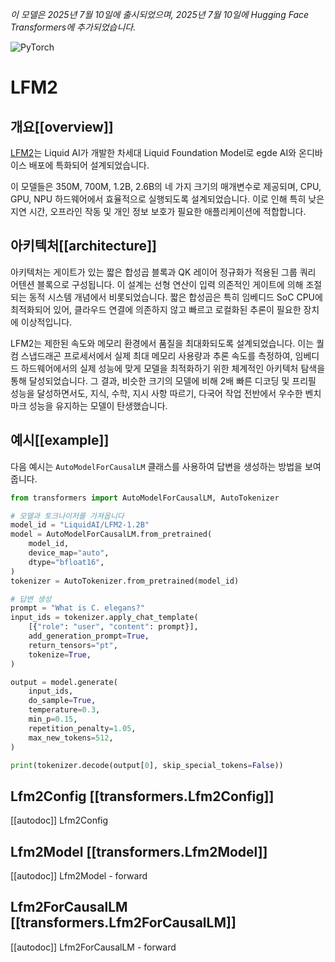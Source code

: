 <!--Copyright 2025 The HuggingFace Team. All rights reserved.

Licensed under the Apache License, Version 2.0 (the "License"); you may not use this file except in compliance with
the License. You may obtain a copy of the License at

http://www.apache.org/licenses/LICENSE-2.0

Unless required by applicable law or agreed to in writing, software distributed under the License is distributed on
an "AS IS" BASIS, WITHOUT WARRANTIES OR CONDITIONS OF ANY KIND, either express or implied. See the License for the
specific language governing permissions and limitations under the License.

⚠️ Note that this file is in Markdown but contain specific syntax for our doc-builder (similar to MDX) that may not be
rendered properly in your Markdown viewer.

-->
*이 모델은 2025년 7월 10일에 출시되었으며, 2025년 7월 10일에 Hugging Face Transformers에 추가되었습니다.*

<div class="flex flex-wrap space-x-1">
<img alt="PyTorch" src="https://img.shields.io/badge/PyTorch-DE3412?style=flat&logo=pytorch&logoColor=white">
</div>

# LFM2

## 개요[[overview]]

[LFM2](https://www.liquid.ai/blog/liquid-foundation-models-v2-our-second-series-of-generative-ai-models)는 Liquid AI가 개발한 차세대 Liquid Foundation Model로 egde AI와 온디바이스 배포에 특화되어 설계되었습니다.

이 모델들은 350M, 700M, 1.2B, 2.6B의 네 가지 크기의 매개변수로 제공되며, CPU, GPU, NPU 하드웨어에서 효율적으로 실행되도록 설계되었습니다. 이로 인해 특히 낮은 지연 시간, 오프라인 작동 및 개인 정보 보호가 필요한 애플리케이션에 적합합니다.

## 아키텍처[[architecture]]

아키텍처는 게이트가 있는 짧은 합성곱 블록과 QK 레이어 정규화가 적용된 그룹 쿼리 어텐션 블록으로 구성됩니다. 이 설계는 선형 연산이 입력 의존적인 게이트에 의해 조절되는 동적 시스템 개념에서 비롯되었습니다. 짧은 합성곱은 특히 임베디드 SoC CPU에 최적화되어 있어, 클라우드 연결에 의존하지 않고 빠르고 로컬화된 추론이 필요한 장치에 이상적입니다.

LFM2는 제한된 속도와 메모리 환경에서 품질을 최대화되도록 설계되었습니다. 이는 퀄컴 스냅드래곤 프로세서에서 실제 최대 메모리 사용량과 추론 속도를 측정하여, 임베디드 하드웨어에서의 실제 성능에 맞게 모델을 최적화하기 위한 체계적인 아키텍처 탐색을 통해 달성되었습니다. 그 결과, 비슷한 크기의 모델에 비해 2배 빠른 디코딩 및 프리필 성능을 달성하면서도, 지식, 수학, 지시 사항 따르기, 다국어 작업 전반에서 우수한 벤치마크 성능을 유지하는 모델이 탄생했습니다.

## 예시[[example]]

다음 예시는 `AutoModelForCausalLM` 클래스를 사용하여 답변을 생성하는 방법을 보여줍니다.

```python
from transformers import AutoModelForCausalLM, AutoTokenizer

# 모델과 토크나이저를 가져옵니다
model_id = "LiquidAI/LFM2-1.2B"
model = AutoModelForCausalLM.from_pretrained(
    model_id,
    device_map="auto",
    dtype="bfloat16",
)
tokenizer = AutoTokenizer.from_pretrained(model_id)

# 답변 생성
prompt = "What is C. elegans?"
input_ids = tokenizer.apply_chat_template(
    [{"role": "user", "content": prompt}],
    add_generation_prompt=True,
    return_tensors="pt",
    tokenize=True,
)

output = model.generate(
    input_ids,
    do_sample=True,
    temperature=0.3,
    min_p=0.15,
    repetition_penalty=1.05,
    max_new_tokens=512,
)

print(tokenizer.decode(output[0], skip_special_tokens=False))
```

## Lfm2Config [[transformers.Lfm2Config]]

[[autodoc]] Lfm2Config

## Lfm2Model [[transformers.Lfm2Model]]

[[autodoc]] Lfm2Model
    - forward

## Lfm2ForCausalLM [[transformers.Lfm2ForCausalLM]]

[[autodoc]] Lfm2ForCausalLM
    - forward